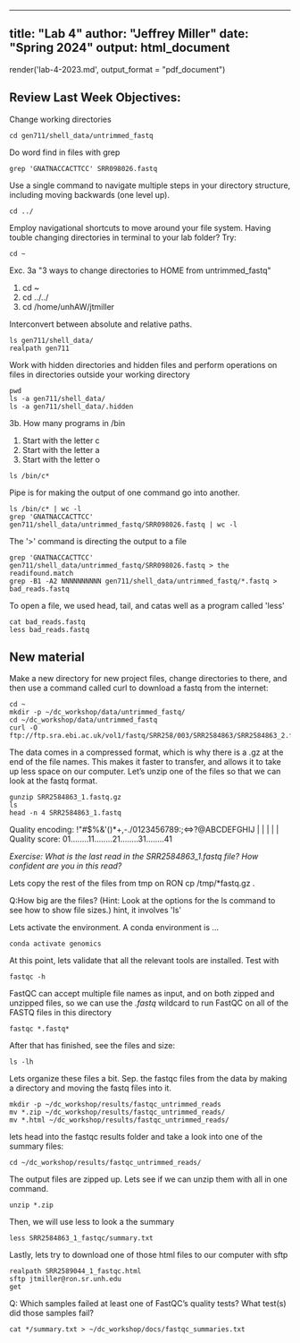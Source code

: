 


---
title: "Lab 4"
author: "Jeffrey Miller"
date: "Spring 2024"
output: html_document
---

render('lab-4-2023.md', output_format = "pdf_document")  


## Review Last Week Objectives:

Change working directories
``` 
cd gen711/shell_data/untrimmed_fastq
```  

 
Do word find in files with grep
``` 
grep 'GNATNACCACTTCC' SRR098026.fastq
```  

 
Use a single command to navigate multiple steps in your directory structure, including moving backwards (one level up).
``` 
cd ../
```  

  
Employ navigational shortcuts to move around your file system. Having touble changing directories in terminal to your lab folder? Try:
``` 
cd ~
```  

 
Exc. 3a "3 ways to change directories to HOME from untrimmed_fastq"  
1. cd ~  
2. cd ../../  
3. cd /home/unhAW/jtmiller  
 
Interconvert between absolute and relative paths.
``` 
ls gen711/shell_data/
realpath gen711
``` 
 
Work with hidden directories and hidden files and perform operations on files in directories outside your working directory
``` 
pwd
ls -a gen711/shell_data/
ls -a gen711/shell_data/.hidden
``` 
 
3b. How many programs in /bin 
1. Start with the letter c
2. Start with the letter a
3. Start with the letter o
``` 
ls /bin/c*
``` 

Pipe is for making the output of one command go into another. 
```
ls /bin/c* | wc -l
grep 'GNATNACCACTTCC' gen711/shell_data/untrimmed_fastq/SRR098026.fastq | wc -l 
``` 

The '>' command is directing the output to a file
``` 
grep 'GNATNACCACTTCC' gen711/shell_data/untrimmed_fastq/SRR098026.fastq > the readifound.match
grep -B1 -A2 NNNNNNNNNN gen711/shell_data/untrimmed_fastq/*.fastq > bad_reads.fastq
```  

To open a file, we used head, tail, and catas well as a program called 'less'
```
cat bad_reads.fastq
less bad_reads.fastq
```

## New material

Make a new directory for new project files, change directories to there, and then use a command called curl to download a fastq from the internet:
```
cd ~
mkdir -p ~/dc_workshop/data/untrimmed_fastq/
cd ~/dc_workshop/data/untrimmed_fastq
curl -O ftp://ftp.sra.ebi.ac.uk/vol1/fastq/SRR258/003/SRR2584863/SRR2584863_2.fastq.gz
```

The data comes in a compressed format, which is why there is a .gz at the end of the file names. This makes it faster to transfer, and allows it to take up less space on our computer. Let’s unzip one of the files so that we can look at the fastq format.
```
gunzip SRR2584863_1.fastq.gz
ls
head -n 4 SRR2584863_1.fastq
```

Quality encoding: !"#$%&'()*+,-./0123456789:;<=>?@ABCDEFGHIJ
                   |         |         |         |         |
Quality score:    01........11........21........31........41


*Exercise: What is the last read in the SRR2584863_1.fastq file? How confident are you in this read?*

Lets copy the rest of the files from tmp on RON
cp /tmp/*fastq.gz .


Q:How big are the files? (Hint: Look at the options for the ls command to see how to show file sizes.)
    hint, it involves 'ls'

Lets activate the environment. A conda environment is ... 
```
conda activate genomics
```

At this point, lets validate that all the relevant tools are installed. Test with 
```
fastqc -h
```

FastQC can accept multiple file names as input, and on both zipped and unzipped files, so we can use the *.fastq* wildcard to run FastQC on all of the FASTQ files in this directory
```
fastqc *.fastq*
```

After that has finished, see the files and size:
```
ls -lh 
```

Lets organize these files a bit. Sep. the fastqc files from the data by making a directory and moving the fastq files into it. 
```
mkdir -p ~/dc_workshop/results/fastqc_untrimmed_reads
mv *.zip ~/dc_workshop/results/fastqc_untrimmed_reads/
mv *.html ~/dc_workshop/results/fastqc_untrimmed_reads/
```

lets head into the fastqc results folder and take a look into one of the summary files:
```
cd ~/dc_workshop/results/fastqc_untrimmed_reads/
```

The output files are zipped up. Lets see if we can unzip them with all in one command.
```
unzip *.zip
```

Then, we will use less to look a the summary
```
less SRR2584863_1_fastqc/summary.txt
```

Lastly, lets try to download one of those html files to our computer with sftp
```
realpath SRR2589044_1_fastqc.html
sftp jtmiller@ron.sr.unh.edu
get  
```


Q: Which samples failed at least one of FastQC’s quality tests? What test(s) did those samples fail?
```
cat */summary.txt > ~/dc_workshop/docs/fastqc_summaries.txt
```

